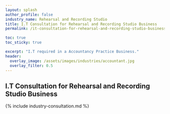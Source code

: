 ```yaml
---
layout: splash 
author_profile: false 
industry_name: Rehearsal and Recording Studio
title: I.T Consultation for Rehearsal and Recording Studio Business
permalink: /it-consultation-for-rehearsal-and-recording-studio-business

toc: true
toc_sticky: true

excerpt: "I.T required in a Accountancy Practice Business."
header:
  overlay_image: /assets/images/industries/accountant.jpg
  overlay_filter: 0.5 
---
```


## I.T Consultation for Rehearsal and Recording Studio Business

{% include industry-consultation.md %}
